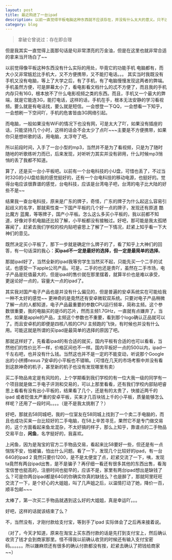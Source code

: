 ```yaml
---
layout: post
title: 最近购进了一台ipad
description: 以前一直觉得平板电脑这种东西就不应该存在，并没有什么太大的意义。只不过是手机和电脑的重复，还比手机大，不方便携带，还不能打电话。后来才慢慢发现，我错了。
category: blog
---
```



>拿破仑曾说过：存在即合理 

但是我其实一直觉得上面那句话是句非常漂亮的万金油，但是在这里也就非常合适的拿来当开场白了~~

以前觉得像平板这种东西没有什么实际的用处，毕竟它的功能手机 电脑都有，而大小又非常尴尬比手机大，又不方便携带，又不能打电话。。。
其实当时我既没有手机又没有电脑，等上了大学之后，有了手机，有了电脑慢慢发现这两者的弊端。
手机虽然方便，可是屏幕太小了，看电影看文档什么的忒不方便了，而且我的手机内存只有16G，根本放不了什么电影视频之类的东西。而且，手机又一个最大的弊端，就是它能连3G，能打电话，这样的话，手机在手，根本无法安静的学习看视频。要么就是有电话找，要么就是短信。一会想登一下QQ，一会想看一下知乎，一会想刷一下空间吖，手机的危害皆由3G网络引起。

而电脑，一般如果没有WiFi的情况下也没有网，可是太大了吖，如果没有插座的话，只能坚持几个小时，这样的话会不会太少了点吖~~~主要是不方便携带，如果你只是想听歌的话，用电脑，太浮夸了吧。

所以前段时间，入手了一台小型的mp3，当然并不是为了看视频，只是为了随时随地的听歌练听力而已，后来发现，对听听力其实并没有卵用，什么时候mp3悄悄的丢了我都不知道。

算了，还是买一台小平板吧。以前有一个台电科技的小U盘，可惜也丢了，不过当时32G的小U盘给我的感觉挺好的，还有一个台电科技的移动电源，也挺好的。觉得台电应该很靠谱的感觉，台电科技，应该是台湾电子吧，台湾的电子比大陆的好些不是~~

结果我一查台电科技，原来是广东的牌子，奇怪，广东的牌子为什么起这么容易引起歧义的名字，那就索性查一下国产平板的几个好一点的牌子，发现还有原道 酷比魔方 蓝魔，等等牌子，国产小平板。怎么这么多买小平板的，我以前都不知道，好像对手机电脑还比较了解，小平板都没有接触过。好吧，那可能是我太孤陋寡闻了，赶紧去我们学校的校内贴吧睿思上了解了一下情况，赶紧上知乎看一下大神们的意见。

既然决定买小平板了，那下一步就是确定什么牌子的了，看了知乎上大神们的回答，有一句话深的我心：**买ipad不一定是最好的选择，但一定是最简单的选择**。

那就ipad好了，当然全新的ipad我等穷学生当然买不起，只能先买一个二手的试试，也感受一下apple公司产品。可是，二手的也还是贵吖，虽然在二手市场，电子产品是贬值最大的，但是ipad的售价就在那里摆着，就算半价也是难以承受，更逞论好一点的，容量大一点的ipad了。

其实我对国产电子产品也是并没有什么偏见的，但是普遍的安卓系统实在可能给我一种不太好的感觉~~
更神奇的是竟然还有安卓微软双系统。只要对电子产品稍微了解一点的人都知道，电子产品最重要的参数CPU运行频率，简称主频。这个参数很重要，我的电脑买的是i5的芯片，然而主频1.7GHz，一直就有点嫌弃了，当然，如果是apple的产品，主频这个参数也不重要，看到那个logo确认正品就可以了。而且安卓机的即便是四核八核的CPU 主频跑的飞快，有时候也并没有什么用。可能这就是所谓的买ipad是最简单的选择的原因了吧。

那就这样好了，先看着ipad的有合适的就买，国内平板有合适的也可以看看，当然他们的性价比不一样，价格区间也不一样。国内平板好一点的500以内，ipad一千左右吧，也并没有什么钱。当然这也并不是一定的不能变动，听说那个Google出的小拼搏nexus 7安卓的小平板也不错嘛。（可惜在几天的市场考察中并没有看到这款神奇的机子，甚至新的机子也没有发现哪里有卖）

买二手物品肯定是有风险的，上个学期看到我们学校的有一位大我一级的同学有一个项目就是做二手电子评测和交易的，可以上那里看看，还有我们学校内部贴吧睿思上看看有没有出小平板的，结果看了几个，还是有的太贵了，快接近两千的ipad  或者贬值太严重的安卓平板，买来才几百块钱上千的小平板，质量能够怎么样呢？还用了一段时间。。。。（是不是我太挑剔了？）

好吧，那就去58同城吧，我的一位室友在58同城上找到了一个卖二手电脑的，而且也成功买来一台比较好的二手电脑，在58上辛苦寻觅，果然它不是专门做交易的，这个方面看起来鱼龙混杂，不太好搞的样子，那么上知乎，靠谱点的二手物品交易平台，**闲鱼**，名字挺好的，我喜欢。

上闲鱼，因为是淘宝的官方二手物品交易，看起来比58要好一些，但还是有一点惴惴不安，怕被骗，怕出什么问题。看了一下，发现几个比较好的ipad，有一台64G的ipad 2 竟然只要价1200，是不是太便宜了点，赶紧交流了一下，咦，发现ta竟然有两台ipad出售，是不是骗子？再仔细一看还有很多其他的东西出售，看淘宝信誉也挺高的，注册时间也挺早的，应该不是，家里有两台ipad想出是缺钱了么？可是你两台ipad都是64G的你确实你真的缺钱么？也是醉了，那就阿里旺旺交流了一下，是个好心的大姐姐，叫了几声姐之后，以温情打动了她，降价一百，顺丰包邮~~~

太棒了，第一次买二手物品就遇到这么好的大姐姐，真是幸运吖。。。

好吧，这样的话就该结束了么？

不，当然没有，才刚付款给支付宝，等到手了ipad 实际体会了之后再来接着说。

（对了，今天才知道，原来在淘宝上买东西付款的话是先打到支付宝上，然后确认收货了钱才会到商家那里。怪不得我以前确认收货的时候还有输入支付宝密码。。。。。。所以嫌麻烦还有很多的确认付款都没有按，赶紧去确认了把钱给商家~~）